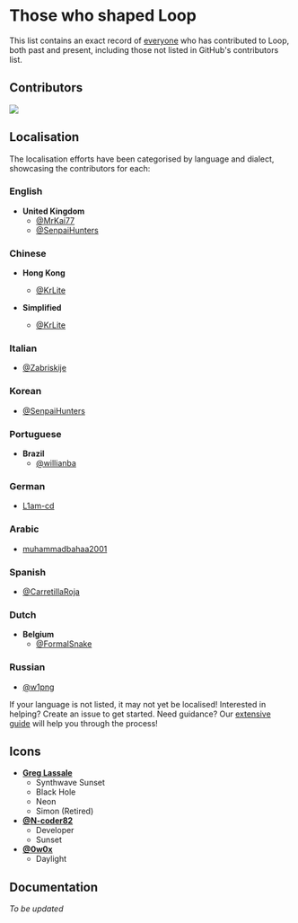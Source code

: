 # Those who shaped Loop

This list contains an exact record of [everyone](https://github.com/MrKai77/Loop/graphs/contributors) who has contributed to Loop, both past and present, including those not listed in GitHub's contributors list.

## Contributors

<a href="https://github.com/mrkai77/loop/graphs/contributors">
  <img src="https://contrib.rocks/image?repo=mrkai77/loop" />
</a>

## Localisation

The localisation efforts have been categorised by language and dialect, showcasing the contributors for each:

### English

- **United Kingdom**
  - [@MrKai77](https://github.com/MrKai77)
  - [@SenpaiHunters](https://github.com/SenpaiHunters)

### Chinese

- **Hong Kong**
  - [@KrLite](https://github.com/KrLite)

- **Simplified**
  - [@KrLite](https://github.com/KrLite)

### Italian

- [@Zabriskije](https://github.com/Zabriskije)

### Korean

- [@SenpaiHunters](https://github.com/SenpaiHunters)

### Portuguese

- **Brazil**
  - [@willianba](https://github.com/willianba)

### German

- [L1am-cd](https://github.com/L1am-cd)

### Arabic

- [muhammadbahaa2001](https://github.com/muhammadbahaa2001)

### Spanish

- [@CarretillaRoja](https://github.com/CarretillaRoja)

### Dutch

- **Belgium**
  - [@FormalSnake](https://github.com/FormalSnake)
  
### Russian

- [@w1png](https://github.com/w1png)

If your language is not listed, it may not yet be localised! Interested in helping? Create an issue to get started. Need guidance? Our [extensive guide](/CONTRIBUTING.md) will help you through the process!

## Icons

- [**Greg Lassale**](https://fxtwitter.com/greglassale)
  - Synthwave Sunset
  - Black Hole
  - Neon
  - Simon (Retired)
- [**@N-coder82**](https://github.com/N-coder82)
  - Developer
  - Sunset
- [**@0w0x**](https://github.com/0w0x)
  - Daylight

## Documentation

*To be updated*
